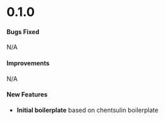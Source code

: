 # 0.1.0

#### Bugs Fixed

N/A

#### Improvements

N/A

#### New Features

- **Initial boilerplate** based on chentsulin boilerplate
